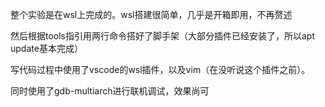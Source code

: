 整个实验是在wsl上完成的。wsl搭建很简单，几乎是开箱即用，不再赘述

然后根据tools指引用两行命令搭好了脚手架（大部分插件已经安装了，所以apt update基本完成）

写代码过程中使用了vscode的wsl插件，以及vim（在没听说这个插件之前）。

同时使用了gdb-multiarch进行联机调试，效果尚可

